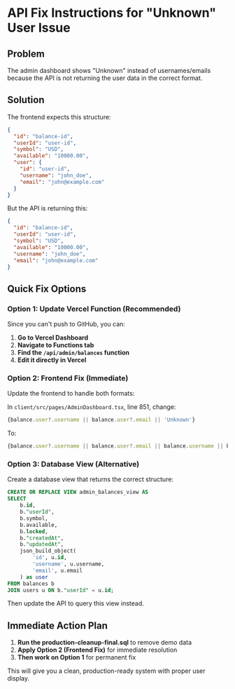 # API Fix Instructions for "Unknown" User Issue

## Problem
The admin dashboard shows "Unknown" instead of usernames/emails because the API is not returning the user data in the correct format.

## Solution
The frontend expects this structure:
```json
{
  "id": "balance-id",
  "userId": "user-id", 
  "symbol": "USD",
  "available": "10000.00",
  "user": {
    "id": "user-id",
    "username": "john_doe",
    "email": "john@example.com"
  }
}
```

But the API is returning this:
```json
{
  "id": "balance-id",
  "userId": "user-id",
  "symbol": "USD", 
  "available": "10000.00",
  "username": "john_doe",
  "email": "john@example.com"
}
```

## Quick Fix Options

### Option 1: Update Vercel Function (Recommended)
Since you can't push to GitHub, you can:

1. **Go to Vercel Dashboard**
2. **Navigate to Functions tab**
3. **Find the `/api/admin/balances` function**
4. **Edit it directly in Vercel**

### Option 2: Frontend Fix (Immediate)
Update the frontend to handle both formats:

In `client/src/pages/AdminDashboard.tsx`, line 851, change:
```typescript
{balance.user?.username || balance.user?.email || 'Unknown'}
```

To:
```typescript
{balance.user?.username || balance.user?.email || balance.username || balance.email || 'Unknown'}
```

### Option 3: Database View (Alternative)
Create a database view that returns the correct structure:

```sql
CREATE OR REPLACE VIEW admin_balances_view AS
SELECT 
    b.id,
    b."userId",
    b.symbol,
    b.available,
    b.locked,
    b."createdAt",
    b."updatedAt",
    json_build_object(
        'id', u.id,
        'username', u.username,
        'email', u.email
    ) as user
FROM balances b
JOIN users u ON b."userId" = u.id;
```

Then update the API to query this view instead.

## Immediate Action Plan

1. **Run the production-cleanup-final.sql** to remove demo data
2. **Apply Option 2 (Frontend Fix)** for immediate resolution
3. **Then work on Option 1** for permanent fix

This will give you a clean, production-ready system with proper user display.
